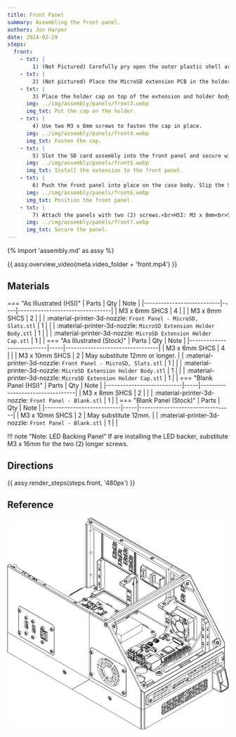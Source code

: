 ```yaml
---
title: Front Panel
summary: Assembling the front panel.
authors: Jon Harper
date: 2024-02-29
steps:
  front:
    - txt: |
        1) (Not Pictured) Carefully pry open the outer plastic shell around the MicroSD card reader extension. Discard the shell.
    - txt: |
        2) (Not pictured) Place the MicroSD extension PCB in the holder body. The ribbon cable should be flush with the lip on the back of the holder.
    - txt: |
        3) Place the holder cap on top of the extension and holder body.
      img: ../img/assembly/panels/front3.webp
      img_txt: Put the cap on the holder.
    - txt: | 
        4) Use two M3 x 6mm screws to fasten the cap in place.
      img: ../img/assembly/panels/front4.webp
      img_txt: Fasten the cap.
    - txt: |
        5) Slot the SD card assembly into the front panel and secure with two (2) M3 x 6mm screws. Vertical orientation does not matter.
      img: ../img/assembly/panels/front5.webp
      img_txt: Install the extension to the front panel.
    - txt: |
        6) Push the front panel into place on the case body. Slip the SD card extension cable through first.
      img: ../img/assembly/panels/front6.webp
      img_txt: Position the front panel.
    - txt: |
        7) Attach the panels with two (2) screws.<br>HSI: M3 x 8mm<br>Stock: M3 x 10mm
      img: ../img/assembly/panels/front7.webp
      img_txt: Secure the panel.
---
```


{% import 'assembly.md' as assy %}

{{ assy.overview_video(meta.video_folder + 'front.mp4') }}

## Materials

=== "As Illustrated (HSI)"
    | Parts                     | Qty | Note                            |
    |---------------------------|-----|---------------------------------|
    | M3 x 6mm SHCS             | 4   |                                 |
    | M3 x 8mm SHCS             | 2   |                                 |
    | :material-printer-3d-nozzle: `Front Panel - MicroSD, Slats.stl`   | 1 |  |
    | :material-printer-3d-nozzle: `MicroSD Extension Holder Body.stl`  | 1 |  |
    | :material-printer-3d-nozzle: `MicroSD Extension Holder Cap.stl`   | 1 |  |
=== "As Illustrated (Stock)"
    | Parts                     | Qty | Note                            |
    |---------------------------|-----|---------------------------------|
    | M3 x 6mm SHCS             | 4   |                                 |
    | M3 x 10mm SHCS            | 2   | May substitute 12mm or longer.  |
    | :material-printer-3d-nozzle: `Front Panel - MicroSD, Slats.stl`   | 1 |  |
    | :material-printer-3d-nozzle: `MicroSD Extension Holder Body.stl`  | 1 |  |
    | :material-printer-3d-nozzle: `MicroSD Extension Holder Cap.stl`   | 1 |  |
=== "Blank Panel (HSI)"
    | Parts                     | Qty | Note                            |
    |---------------------------|-----|---------------------------------|
    | M3 x 8mm SHCS             | 2   |     |
    | :material-printer-3d-nozzle: `Front Panel - Blank.stl` | 1 |  |
=== "Blank Panel (Stock)"
    | Parts                     | Qty | Note                            |
    |---------------------------|-----|---------------------------------|
    | M3 x 10mm SHCS            | 2   | May substitute 12mm.            |
    | :material-printer-3d-nozzle: `Front Panel - Blank.stl` | 1 |  |

!!! note "Note: LED Backing Panel"
    If are installing the LED backer, substitute M3 x 16mm for the two (2) longer screws.

## Directions

{{ assy.render_steps(steps.front, '480px') }}

## Reference

[![illustration][front_final]][front_final]

[front_final]: ../img/assembly/panels/front_final.webp